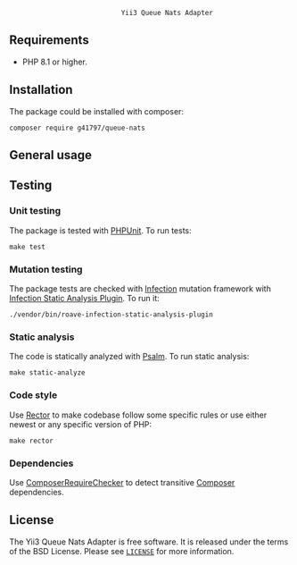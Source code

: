                                 Yii3 Queue Nats Adapter

## Requirements

- PHP 8.1 or higher.

## Installation

The package could be installed with composer:

```shell
composer require g41797/queue-nats
```

## General usage

## Testing

### Unit testing

The package is tested with [PHPUnit](https://phpunit.de/). To run tests:

```shell
make test
```

### Mutation testing

The package tests are checked with [Infection](https://infection.github.io/) mutation framework with
[Infection Static Analysis Plugin](https://github.com/Roave/infection-static-analysis-plugin). To run it:

```shell
./vendor/bin/roave-infection-static-analysis-plugin
```

### Static analysis

The code is statically analyzed with [Psalm](https://psalm.dev/). To run static analysis:

```shell
make static-analyze
```

### Code style

Use [Rector](https://github.com/rectorphp/rector) to make codebase follow some specific rules or 
use either newest or any specific version of PHP: 

```shell
make rector
```

### Dependencies

Use [ComposerRequireChecker](https://github.com/maglnet/ComposerRequireChecker) to detect transitive 
[Composer](https://getcomposer.org/) dependencies.

## License

The Yii3 Queue Nats Adapter is free software. It is released under the terms of the BSD License.
Please see [`LICENSE`](./LICENSE.md) for more information.
